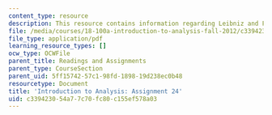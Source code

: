 ```yaml
---
content_type: resource
description: This resource contains information regarding Leibniz and Fubini theorems.
file: /media/courses/18-100a-introduction-to-analysis-fall-2012/c339423054a77c70fc80c155ef578a03_MIT18_100AF12_Assign_24.pdf
file_type: application/pdf
learning_resource_types: []
ocw_type: OCWFile
parent_title: Readings and Assignments
parent_type: CourseSection
parent_uid: 5ff15742-57c1-98fd-1898-19d238ec0b48
resourcetype: Document
title: 'Introduction to Analysis: Assignment 24'
uid: c3394230-54a7-7c70-fc80-c155ef578a03
---
```


